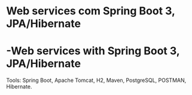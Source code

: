 
# Web services com Spring Boot 3, JPA/Hibernate
# -Web services with Spring Boot 3, JPA/Hibernate
Tools: Spring Boot, Apache Tomcat, H2, Maven, PostgreSQL, POSTMAN, Hibernate.
